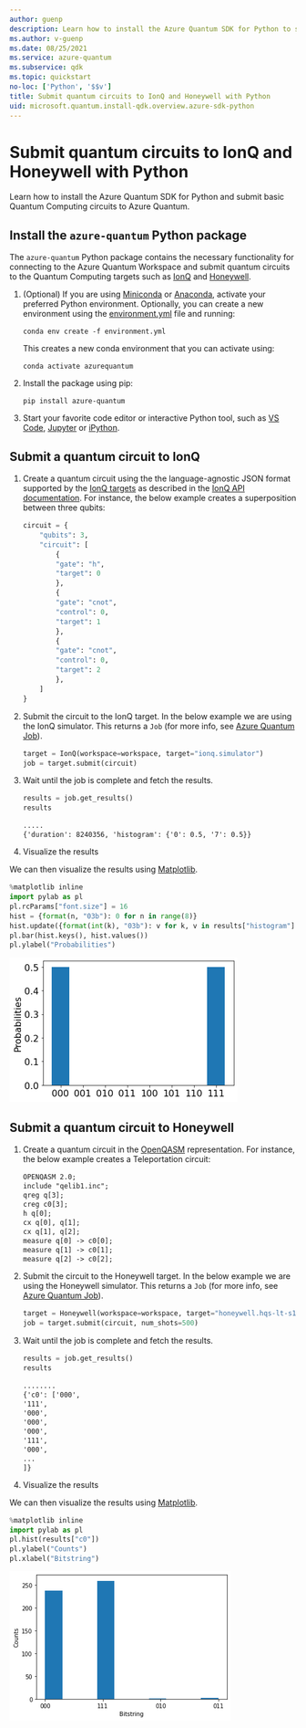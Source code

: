 ```yaml
---
author: guenp
description: Learn how to install the Azure Quantum SDK for Python to submit Quantum Computing circuits to Azure Quantum.
ms.author: v-guenp
ms.date: 08/25/2021
ms.service: azure-quantum
ms.subservice: qdk
ms.topic: quickstart
no-loc: ['Python', '$$v']
title: Submit quantum circuits to IonQ and Honeywell with Python
uid: microsoft.quantum.install-qdk.overview.azure-sdk-python
--- 
```


# Submit quantum circuits to IonQ and Honeywell with Python

Learn how to install the Azure Quantum SDK for Python and submit basic Quantum Computing circuits to Azure Quantum.

## Install the `azure-quantum` Python package

The `azure-quantum` Python package contains the necessary functionality for connecting to the Azure Quantum Workspace and submit quantum circuits to the Quantum Computing targets such as [IonQ](xref:microsoft.quantum.providers.ionq) and [Honeywell](xref:microsoft.quantum.providers.honeywell).

1. (Optional) If you are using [Miniconda](https://docs.conda.io/en/latest/miniconda.html) or [Anaconda](https://www.anaconda.com/products/individual#Downloads), activate your preferred Python environment. Optionally, you can create a new environment using the [environment.yml]() file and running:

    ```
    conda env create -f environment.yml
    ```

    This creates a new conda environment that you can activate using:

    ```
    conda activate azurequantum
    ```

1. Install the package using pip:

    ```
    pip install azure-quantum
    ```

1. Start your favorite code editor or interactive Python tool, such as [VS Code](https://code.visualstudio.com/docs/python/jupyter-support-py), [Jupyter](https://jupyter.readthedocs.io/en/latest/content-quickstart.html) or [iPython](https://ipython.readthedocs.io/en/stable/interactive/tutorial.html).

## Submit a quantum circuit to IonQ

1. Create a quantum circuit using the the language-agnostic JSON format supported by the [IonQ targets](xref:microsoft.quantum.providers.ionq) as described in the [IonQ API documentation](https://docs.ionq.com/#tag/quantum_programs). For instance, the below example creates a superposition between three qubits:

    ```python
    circuit = {
        "qubits": 3,
        "circuit": [
            {
            "gate": "h",
            "target": 0
            },
            {
            "gate": "cnot",
            "control": 0,
            "target": 1
            },
            {
            "gate": "cnot",
            "control": 0,
            "target": 2
            },
        ]
    }
    ```

1. Submit the circuit to the IonQ target. In the below example we are using the IonQ simulator. This returns a `Job` (for more info, see [Azure Quantum Job](xref:microsoft.quantum.optimization.job-reference)).

    ```python
    target = IonQ(workspace=workspace, target="ionq.simulator")
    job = target.submit(circuit)
    ```

1. Wait until the job is complete and fetch the results.

    ```python
    results = job.get_results()
    results
    ```

    ```output
    .....
    {'duration': 8240356, 'histogram': {'0': 0.5, '7': 0.5}}
    ```

1. Visualize the results

We can then visualize the results using [Matplotlib](https://matplotlib.org/stable/users/installing.html).

```python
%matplotlib inline
import pylab as pl
pl.rcParams["font.size"] = 16
hist = {format(n, "03b"): 0 for n in range(8)}
hist.update({format(int(k), "03b"): v for k, v in results["histogram"].items()})
pl.bar(hist.keys(), hist.values())
pl.ylabel("Probabilities")
```

![alt_text=IonQ job output](media/ionq-results.png)

## Submit a quantum circuit to Honeywell

1. Create a quantum circuit in the [OpenQASM](https://en.wikipedia.org/wiki/OpenQASM) representation. For instance, the below example creates a Teleportation circuit:

    ```
    OPENQASM 2.0;
    include "qelib1.inc";
    qreg q[3];
    creg c0[3];
    h q[0];
    cx q[0], q[1];
    cx q[1], q[2];
    measure q[0] -> c0[0];
    measure q[1] -> c0[1];
    measure q[2] -> c0[2];
    ```

1. Submit the circuit to the Honeywell target. In the below example we are using the Honeywell simulator. This returns a `Job` (for more info, see [Azure Quantum Job](xref:microsoft.quantum.optimization.job-reference)).

    ```python
    target = Honeywell(workspace=workspace, target="honeywell.hqs-lt-s1-sim")
    job = target.submit(circuit, num_shots=500)
    ```

1. Wait until the job is complete and fetch the results.

    ```python
    results = job.get_results()
    results
    ```

    ```output
    ........
    {'c0': ['000',
    '111',
    '000',
    '000',
    '000',
    '111',
    '000',
    ...
    ]}
    ```

1. Visualize the results

We can then visualize the results using [Matplotlib](https://matplotlib.org/stable/users/installing.html).

```python
%matplotlib inline
import pylab as pl
pl.hist(results["c0"])
pl.ylabel("Counts")
pl.xlabel("Bitstring")
```

![alt_text=Honeywell job output](media/honeywell-results.png)
